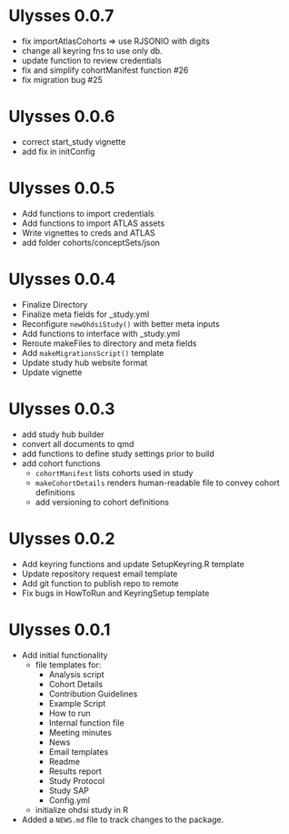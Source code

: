 Ulysses 0.0.7
=============

* fix importAtlasCohorts => use RJSONIO with digits
* change all keyring fns to use only db. 
* update function to review credentials
* fix and simplify cohortManifest function #26
* fix migration bug #25

# Ulysses 0.0.6

-   correct start_study vignette
-   add fix in initConfig

# Ulysses 0.0.5

-   Add functions to import credentials
-   Add functions to import ATLAS assets
-   Write vignettes to creds and ATLAS
-   add folder cohorts/conceptSets/json

# Ulysses 0.0.4

-   Finalize Directory
-   Finalize meta fields for \_study.yml
-   Reconfigure `newOhdsiStudy()` with better meta inputs
-   Add functions to interface with \_study.yml
-   Reroute makeFiles to directory and meta fields
-   Add `makeMigrationsScript()` template
-   Update study hub website format
-   Update vignette

# Ulysses 0.0.3

-   add study hub builder
-   convert all documents to qmd
-   add functions to define study settings prior to build
-   add cohort functions
    -   `cohortManifest` lists cohorts used in study
    -   `makeCohortDetails` renders human-readable file to convey cohort definitions
    -   add versioning to cohort definitions

# Ulysses 0.0.2

-   Add keyring functions and update SetupKeyring.R template
-   Update repository request email template
-   Add git function to publish repo to remote
-   Fix bugs in HowToRun and KeyringSetup template

# Ulysses 0.0.1

-   Add initial functionality
    -   file templates for:
        -   Analysis script
        -   Cohort Details
        -   Contribution Guidelines
        -   Example Script
        -   How to run
        -   Internal function file
        -   Meeting minutes
        -   News
        -   Email templates
        -   Readme
        -   Results report
        -   Study Protocol
        -   Study SAP
        -   Config.yml
    -   initialize ohdsi study in R
-   Added a `NEWS.md` file to track changes to the package.
